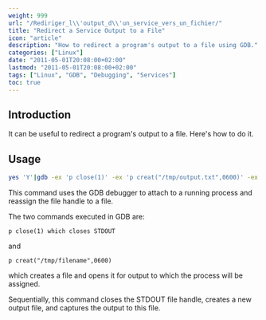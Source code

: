 ```yaml
---
weight: 999
url: "/Rediriger_l\\'output_d\\'un_service_vers_un_fichier/"
title: "Redirect a Service Output to a File"
icon: "article"
description: "How to redirect a program's output to a file using GDB."
categories: ["Linux"]
date: "2011-05-01T20:08:00+02:00"
lastmod: "2011-05-01T20:08:00+02:00"
tags: ["Linux", "GDB", "Debugging", "Services"]
toc: true
---
```


## Introduction

It can be useful to redirect a program's output to a file. Here's how to do it.

## Usage

```bash
yes 'Y'|gdb -ex 'p close(1)' -ex 'p creat("/tmp/output.txt",0600)' -ex 'q' -p pid
```

This command uses the GDB debugger to attach to a running process and reassign the file handle to a file.

The two commands executed in GDB are:

```
p close(1) which closes STDOUT
```

and

```
p creat("/tmp/filename",0600)
```

which creates a file and opens it for output to which the process will be assigned.

Sequentially, this command closes the STDOUT file handle, creates a new output file, and captures the output to this file.